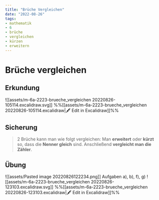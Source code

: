 ```yaml
---
title: "Brüche Vergleichen"
date: "2022-08-26"
tags: 
- mathematik
- 6
- brüche
- vergleichen
- kürzen
- erweitern
---
```


# Brüche vergleichen

## Erkundung
![[assets/m-6a-2223-brueche_vergleichen 20220826-105114.excalidraw.svg]]
%%[[assets/m-6a-2223-brueche_vergleichen 20220826-105114.excalidraw|🖋 Edit in Excalidraw]]%%

## Sicherung
> 2 Brüche kann man wie folgt vergleichen:
> Man **erweitert** oder **kürzt** so, dass die **Nenner gleich** sind. Anschließend **vergleicht man die Zähler**.
> 

## Übung
![[assets/Pasted image 20220826122234.png]]
Aufgaben a), b), f), g)
![[assets/m-6a-2223-brueche_vergleichen 20220826-123103.excalidraw.svg]]
%%[[assets/m-6a-2223-brueche_vergleichen 20220826-123103.excalidraw|🖋 Edit in Excalidraw]]%%